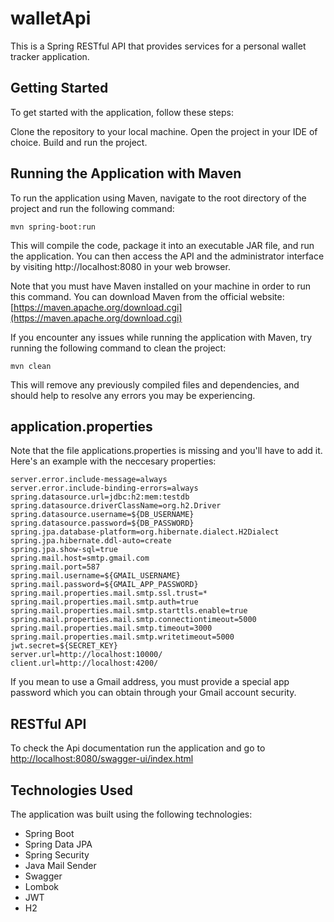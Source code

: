 # walletApi
This is a Spring RESTful API that provides services for a personal wallet tracker application.

## Getting Started
To get started with the application, follow these steps:

Clone the repository to your local machine.
Open the project in your IDE of choice.
Build and run the project.

## Running the Application with Maven
To run the application using Maven, navigate to the root directory of the project and run the following command:
```
mvn spring-boot:run
```
This will compile the code, package it into an executable JAR file, and run the application. You can then access the API and the administrator interface by visiting http://localhost:8080 in your web browser.

Note that you must have Maven installed on your machine in order to run this command. You can download Maven from the official website:
[https://maven.apache.org/download.cgi](https://maven.apache.org/download.cgi)

If you encounter any issues while running the application with Maven, try running the following command to clean the project:
```
mvn clean
```
This will remove any previously compiled files and dependencies, and should help to resolve any errors you may be experiencing.

## application.properties
Note that the file applications.properties is missing and you'll have to add it. Here's an example with the neccesary properties:
```
server.error.include-message=always
server.error.include-binding-errors=always
spring.datasource.url=jdbc:h2:mem:testdb
spring.datasource.driverClassName=org.h2.Driver
spring.datasource.username=${DB_USERNAME}
spring.datasource.password=${DB_PASSWORD}
spring.jpa.database-platform=org.hibernate.dialect.H2Dialect
spring.jpa.hibernate.ddl-auto=create
spring.jpa.show-sql=true
spring.mail.host=smtp.gmail.com
spring.mail.port=587
spring.mail.username=${GMAIL_USERNAME}
spring.mail.password=${GMAIL_APP_PASSWORD}
spring.mail.properties.mail.smtp.ssl.trust=*
spring.mail.properties.mail.smtp.auth=true
spring.mail.properties.mail.smtp.starttls.enable=true
spring.mail.properties.mail.smtp.connectiontimeout=5000
spring.mail.properties.mail.smtp.timeout=3000
spring.mail.properties.mail.smtp.writetimeout=5000
jwt.secret=${SECRET_KEY}
server.url=http://localhost:10000/
client.url=http://localhost:4200/
```
If you mean to use a Gmail address, you must provide a special app password which you can obtain through your Gmail account security.

## RESTful API
To check the Api documentation run the application and go to  
[http://localhost:8080/swagger-ui/index.html](http://localhost:8080/swagger-ui/index.html)

## Technologies Used
The application was built using the following technologies:

- Spring Boot
- Spring Data JPA
- Spring Security
- Java Mail Sender
- Swagger
- Lombok
- JWT
- H2
